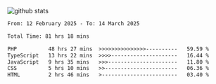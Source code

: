 
![github stats](https://github-readme-stats.vercel.app/api?username=realmahd1&show_icons=true&theme=codeSTACKr&hide_rank=true&count_private=true)

<!--START_SECTION:waka-->

```txt
From: 12 February 2025 - To: 14 March 2025

Total Time: 81 hrs 18 mins

PHP          48 hrs 27 mins  >>>>>>>>>>>>>>>----------   59.59 %
TypeScript   13 hrs 22 mins  >>>>---------------------   16.44 %
JavaScript   9 hrs 35 mins   >>>----------------------   11.80 %
CSS          5 hrs 10 mins   >>-----------------------   06.36 %
HTML         2 hrs 46 mins   >------------------------   03.40 %
```

<!--END_SECTION:waka-->
